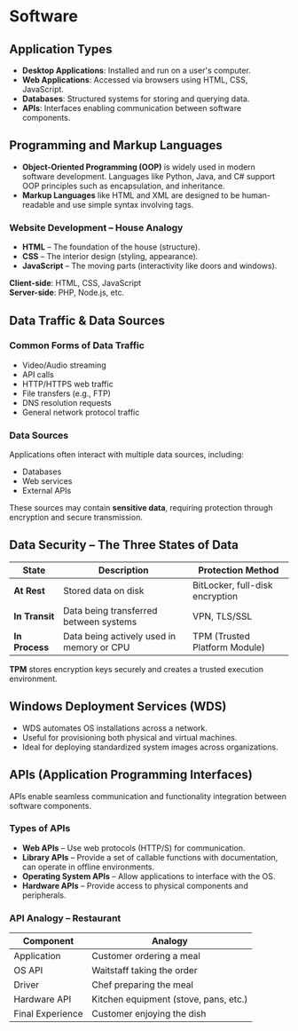 # Software

## Application Types

- **Desktop Applications**: Installed and run on a user's computer.
- **Web Applications**: Accessed via browsers using HTML, CSS, JavaScript.
- **Databases**: Structured systems for storing and querying data.
- **APIs**: Interfaces enabling communication between software components.

## Programming and Markup Languages

- **Object-Oriented Programming (OOP)** is widely used in modern software development. Languages like Python, Java, and C# support OOP principles such as encapsulation, and inheritance.
- **Markup Languages** like HTML and XML are designed to be human-readable and use simple syntax involving tags.

### Website Development – House Analogy

- **HTML** – The foundation of the house (structure).
- **CSS** – The interior design (styling, appearance).
- **JavaScript** – The moving parts (interactivity like doors and windows).
  
**Client-side**: HTML, CSS, JavaScript  
**Server-side**: PHP, Node.js, etc.

## Data Traffic & Data Sources

### Common Forms of Data Traffic

- Video/Audio streaming
- API calls
- HTTP/HTTPS web traffic
- File transfers (e.g., FTP)
- DNS resolution requests
- General network protocol traffic

### Data Sources

Applications often interact with multiple data sources, including:
- Databases
- Web services
- External APIs

These sources may contain **sensitive data**, requiring protection through encryption and secure transmission.

## Data Security – The Three States of Data

| State        | Description                                                  | Protection Method         |
|--------------|--------------------------------------------------------------|---------------------------|
| **At Rest**  | Stored data on disk                                          | BitLocker, full-disk encryption |
| **In Transit** | Data being transferred between systems                      | VPN, TLS/SSL              |
| **In Process** | Data being actively used in memory or CPU                   | TPM (Trusted Platform Module) |

**TPM** stores encryption keys securely and creates a trusted execution environment.


## Windows Deployment Services (WDS)

- WDS automates OS installations across a network.
- Useful for provisioning both physical and virtual machines.
- Ideal for deploying standardized system images across organizations.


## APIs (Application Programming Interfaces)

APIs enable seamless communication and functionality integration between software components.

### Types of APIs

- **Web APIs** – Use web protocols (HTTP/S) for communication.
- **Library APIs** – Provide a set of callable functions with documentation, can operate in offline environments.
- **Operating System APIs** – Allow applications to interface with the OS.
- **Hardware APIs** – Provide access to physical components and peripherals.

### API Analogy – Restaurant

| Component        | Analogy                                      |
|------------------|----------------------------------------------|
| Application      | Customer ordering a meal                     |
| OS API           | Waitstaff taking the order                   |
| Driver           | Chef preparing the meal                      |
| Hardware API     | Kitchen equipment (stove, pans, etc.)        |
| Final Experience | Customer enjoying the dish                   |

